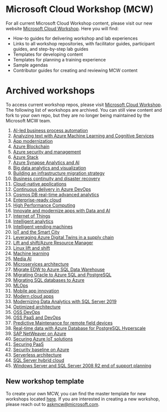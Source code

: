 # Microsoft Cloud Workshop (MCW)
For all current Microsoft Cloud Workshop content, please visit our new website [Microsoft Cloud Workshop](http://microsoftcloudworkshop.com). Here you will find: 
- How-to guides for delivering workshop and lab experiences
- Links to all workshop repositories, with facilitator guides, participant guides, and step-by-step lab guides 
- Templates for developing content
- Templates for planning a training experience
- Sample agendas
- Contributor guides for creating and reviewing MCW content

# Archived workshops
To access current workshop repos, please visit [Microsoft Cloud Workshop](http://microsoftcloudworkshop.com). The following list of workshops are archived. You can still view content and fork to your own repo, but they are no longer being maintained by the Microsoft MCW team. 

1. [AI-led business process automation](https://github.com/microsoft/MCW-AI-led-business-process-automation)
2. [Analyzing text with Azure Machine Learning and Cognitive Services](https://github.com/microsoft/MCW-Analyzing-text-with-Azure-Machine-Learning-and-Cognitive-Services)
1. [App modernization](https://github.com/Microsoft/MCW-App-Modernization)
3. [Azure Blockchain](https://github.com/Microsoft/MCW-Azure-Blockchain)
4. [Azure security and management](https://github.com/Microsoft/MCW-Azure-Security-and-Management)
5. [Azure Stack](https://github.com/microsoft/MCW-Azure-Stack)
6. [Azure Synapse Analytics and AI](https://github.com/microsoft/MCW-Azure-Synapse-Analytics-and-AI)
7. [Big data analytics and visualization](https://github.com/microsoft/MCW-Big-data-analytics-and-visualization)
8. [Building an infrastructure migration strategy](https://github.com/microsoft/MCW-Building-an-infrastructure-migration-strategy)
9. [Business continuity and disaster recovery](https://github.com/Microsoft/MCW-Business-Continuity-and-Disaster-Recovery)
10. [Cloud-native applications](https://github.com/Microsoft/MCW-Cloud-native-applications)
11. [Continuous delivery in Azure DevOps](https://github.com/Microsoft/MCW-Continuous-Delivery-in-Azure-DevOps)
12. [Cosmos DB real-time advanced analytics](https://github.com/Microsoft/MCW-Cosmos-DB-Real-Time-Advanced-Analytics)
13. [Enterprise-ready cloud](https://github.com/Microsoft/MCW-Enterprise-Ready-Cloud)
14. [High Performance Computing](https://github.com/microsoft/MCW-High-Performance-Computing)
15. [Innovate and modernize apps with Data and AI](https://github.com/microsoft/MCW-Innovate-and-modernize-apps-with-Data-and-AI)
16. [Internet of Things](https://github.com/Microsoft/MCW-Internet-of-Things)
17. [Intelligent analytics](https://github.com/Microsoft/MCW-Intelligent-analytics)
18. [Intelligent vending machines](https://github.com/Microsoft/MCW-Intelligent-Vending-Machines)
19. [IoT and the Smart City](https://github.com/microsoft/MCW-IoT-and-the-Smart-City)
20. [Leveraging Azure Digital Twins in a supply chain](https://github.com/microsoft/MCW-Leveraging-Azure-Digital-Twins-in-a-supply-chain)
21. [Lift and shift/Azure Resource Manager](https://github.com/Microsoft/MCW-Lift-and-shift-Azure-Resource-Manager)
22. [Linux lift and shift](https://github.com/Microsoft/MCW-Linux-Lift-and-Shift)
23. [Machine learning](https://github.com/Microsoft/MCW-Machine-learning)
24. [Media AI](https://github.com/Microsoft/MCW-Media-AI)
25. [Microservices architecture](https://github.com/Microsoft/MCW-Microservices-Architecture)
26. [Migrate EDW to Azure SQL Data Warehouse](https://github.com/Microsoft/MCW-Migrate-EDW-to-Azure-SQL-Data-Warehouse)
27. [Migrating Oracle to Azure SQL and PostgreSQL](https://github.com/Microsoft/MCW-Migrating-Oracle-to-Azure-SQL-and-PostgreSQL)
28. [Migrating SQL databases to Azure](https://github.com/microsoft/MCW-Migrating-SQL-databases-to-Azure)
29. [MLOps](https://github.com/microsoft/MCW-ML-Ops)
30. [Mobile app innovation](https://github.com/Microsoft/MCW-Mobile-App-Innovation)
31. [Modern cloud apps](https://github.com/Microsoft/MCW-Modern-Cloud-Apps)
32. [Modernizing Data Analytics with SQL Server 2019](https://github.com/Microsoft/MCW-Modernizing-Data-Analytics-with-SQL-Server-2019)
33. [Optimized architecture](https://github.com/Microsoft/MCW-Optimized-Architecture)
34. [OSS DevOps](https://github.com/Microsoft/MCW-OSS-DevOps)
35. [OSS PaaS and DevOps](https://github.com/Microsoft/MCW-OSS-PaaS-and-DevOps)
36. [Predictive Maintenance for remote field devices](https://github.com/microsoft/MCW-Predictive-Maintenance-for-remote-field-devices)
37. [Real-time data with Azure Database for PostgreSQL Hyperscale](https://github.com/Microsoft/MCW-Real-time-data-with-Azure-Database-for-PostgreSQL-Hyperscale)
38. [SAP NetWeaver on Azure](https://github.com/Microsoft/MCW-SAP-NetWeaver-on-Azure)
39. [Securing Azure IoT solutions](https://github.com/microsoft/MCW-Securing-Azure-IoT-solutions)
40. [Securing PaaS](https://github.com/Microsoft/MCW-Securing-PaaS)
41. [Security baseline on Azure](https://github.com/Microsoft/MCW-Security-baseline-on-Azure)
42. [Serverless architecture](https://github.com/Microsoft/MCW-Serverless-Architecture)
43. [SQL Server hybrid cloud](https://github.com/Microsoft/MCW-SQL-Server-hybrid-cloud)
44. [Windows Server and SQL Server 2008 R2 end of support planning](https://github.com/Microsoft/MCW-Windows-Server-and-SQL-Server-2008-R2-End-of-Support-Planning)

## New workshop template
To create your own MCW, you can find the master template for new workshops located [here](https://github.com/Microsoft/MCW-Template-Cloud-Workshop). If you are interested in creating a new workshop, please reach out to askmcw@microsoft.com. 
